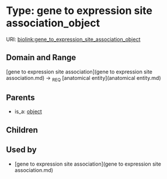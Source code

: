 
# Type: gene to expression site association_object




URI: [biolink:gene_to_expression_site_association_object](https://w3id.org/biolink/vocab/gene_to_expression_site_association_object)


## Domain and Range

[gene to expression site association](gene to expression site association.md) ->  <sub>REQ</sub> [anatomical entity](anatomical entity.md)

## Parents

 *  is_a: [object](object.md)

## Children


## Used by

 * [gene to expression site association](gene to expression site association.md)
